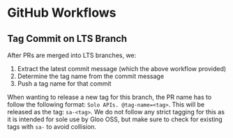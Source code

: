 # GitHub Workflows

## Tag Commit on LTS Branch

After PRs are merged into LTS branches, we:
1. Extract the latest commit message (which the above workflow provided)
1. Determine the tag name from the commit message
1. Push a tag name for that commit

When wanting to release a new tag for this branch, the PR name has to follow the following format: `Solo APIs. @tag-name=<tag>`.
This will be released as the tag: `sa-<tag>`. We do not follow any strict tagging for this as it is intended for sole use by
Gloo OSS, but make sure to check for existing tags with `sa-` to avoid collision.